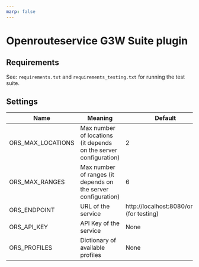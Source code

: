 ```yaml
---
marp: false
---
```


# Openrouteservice G3W Suite plugin

## Requirements

See: `requirements.txt` and `requirements_testing.txt` for running the test suite.

## Settings

| Name                       | Meaning                       | Default      |
|----------------------------|-------------------------------|--------------|
| ORS_MAX_LOCATIONS          | Max number of locations (it depends on the server configuration)      | 2           |
| ORS_MAX_RANGES          | Max number of ranges (it depends on the server configuration)      | 6           |
| ORS_ENDPOINT               | URL of the service            | http://localhost:8080/ors/v2 (for testing)|
| ORS_API_KEY                | API Key of the service        | None         |
| ORS_PROFILES               | Dictionary of available profiles  | None         |


